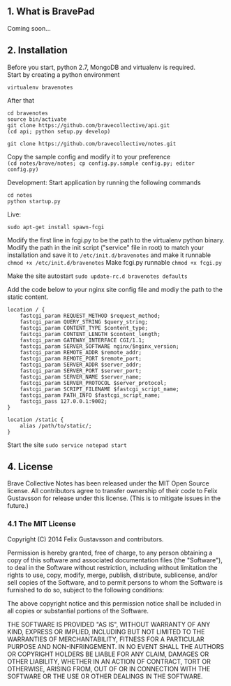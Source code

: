 ## 1. What is BravePad

Coming soon...

## 2. Installation

Before you start, python 2.7, MongoDB and virtualenv is required.  
Start by creating a python environment

    virtualenv bravenotes

After that

    cd bravenotes
    source bin/activate
	git clone https://github.com/bravecollective/api.git
    (cd api; python setup.py develop)
	
    git clone https://github.com/bravecollective/notes.git

Copy the sample config and modify it to your preference  
``(cd notes/brave/notes; cp config.py.sample config.py; editor config.py)``

    
Development:
Start application by running the following commands

    cd notes
    python startup.py
    
Live:

    sudo apt-get install spawn-fcgi

Modify the first line in fcgi.py to be the path to the virtualenv python binary.
Modify the path in the init script ("service" file in root) to match your installation and save it to ``/etc/init.d/bravenotes`` and make it runnable ``chmod +x /etc/init.d/bravenotes``
Make fcgi.py runnable ``chmod +x fcgi.py``

Make the site autostart ``sudo update-rc.d bravenotes defaults``

Add the code below to your nginx site config file and modiy the path to the static content.

    location / {
        fastcgi_param REQUEST_METHOD $request_method;
        fastcgi_param QUERY_STRING $query_string;
        fastcgi_param CONTENT_TYPE $content_type;
        fastcgi_param CONTENT_LENGTH $content_length;
        fastcgi_param GATEWAY_INTERFACE CGI/1.1;
        fastcgi_param SERVER_SOFTWARE nginx/$nginx_version;
        fastcgi_param REMOTE_ADDR $remote_addr;
        fastcgi_param REMOTE_PORT $remote_port;
        fastcgi_param SERVER_ADDR $server_addr;
        fastcgi_param SERVER_PORT $server_port;
        fastcgi_param SERVER_NAME $server_name;
        fastcgi_param SERVER_PROTOCOL $server_protocol;
        fastcgi_param SCRIPT_FILENAME $fastcgi_script_name;
        fastcgi_param PATH_INFO $fastcgi_script_name;
        fastcgi_pass 127.0.0.1:9002;
    }

    location /static {
        alias /path/to/static/;
    }
    
Start the site ``sudo service notepad start``

## 4. License
Brave Collective Notes has been released under the MIT Open Source license.  All contributors agree to transfer ownership of their code to Felix Gustavsson for release under this license.  (This is to mitigate issues in the future.)


### 4.1 The MIT License

Copyright (C) 2014 Felix Gustavsson and contributors.

Permission is hereby granted, free of charge, to any person obtaining a copy of this software and associated documentation files (the "Software"), to deal in the Software without restriction, including without limitation the rights to use, copy, modify, merge, publish, distribute, sublicense, and/or sell copies of the Software, and to permit persons to whom the Software is furnished to do so, subject to the following conditions:

The above copyright notice and this permission notice shall be included in all copies or substantial portions of the Software.

THE SOFTWARE IS PROVIDED "AS IS", WITHOUT WARRANTY OF ANY KIND, EXPRESS OR IMPLIED, INCLUDING BUT NOT LIMITED TO THE WARRANTIES OF MERCHANTABILITY, FITNESS FOR A PARTICULAR PURPOSE AND NON-INFRINGEMENT. IN NO EVENT SHALL THE AUTHORS OR COPYRIGHT HOLDERS BE LIABLE FOR ANY CLAIM, DAMAGES OR OTHER LIABILITY, WHETHER IN AN ACTION OF CONTRACT, TORT OR OTHERWISE, ARISING FROM, OUT OF OR IN CONNECTION WITH THE SOFTWARE OR THE USE OR OTHER DEALINGS IN THE SOFTWARE.
